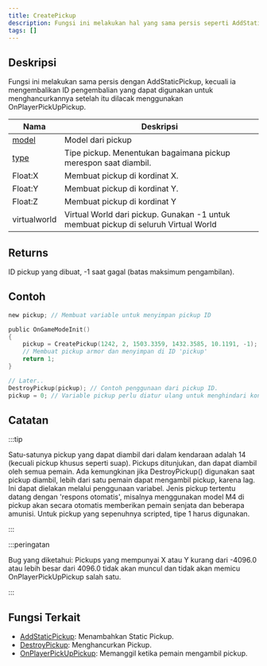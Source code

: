 ```yaml
---
title: CreatePickup
description: Fungsi ini melakukan hal yang sama persis seperti AddStaticPickup, kecuali ia mengembalikan ID pengambilan yang dapat digunakan untuk menghancurkannya setelah itu dan dilacak menggunakan OnPlayerPickUpPickup.
tags: []
---
```


## Deskripsi

Fungsi ini melakukan sama persis dengan AddStaticPickup, kecuali ia mengembalikan ID pengembalian yang dapat digunakan untuk menghancurkannya setelah itu dilacak menggunakan OnPlayerPickUpPickup.

| Nama                                | Deskripsi                                                                       |
| ----------------------------------- | --------------------------------------------------------------------------------- |
| [model](../resources/pickupids)  | Model dari pickup                                                          |
| [type](../resources/pickuptypes) | Tipe pickup. Menentukan bagaimana pickup merespon saat diambil.               |
| Float:X                             | Membuat pickup di kordinat X.                                         |
| Float:Y                             | Membuat pickup di kordinat Y.                                         |
| Float:Z                             | Membuat pickup di kordinat Y                                         |
| virtualworld                        | Virtual World dari pickup. Gunakan -1 untuk membuat pickup di seluruh Virtual World |

## Returns

ID pickup yang dibuat, -1 saat gagal (batas maksimum pengambilan).

## Contoh

```c
new pickup; // Membuat variable untuk menyimpan pickup ID

public OnGameModeInit()
{
    pickup = CreatePickup(1242, 2, 1503.3359, 1432.3585, 10.1191, -1);
    // Membuat pickup armor dan menyimpan di ID 'pickup'
    return 1;
}

// Later..
DestroyPickup(pickup); // Contoh penggunaan dari pickup ID.
pickup = 0; // Variable pickup perlu diatur ulang untuk menghindari konflik kedepannya.
```

## Catatan

:::tip

Satu-satunya pickup yang dapat diambil dari dalam kendaraan adalah 14 (kecuali pickup khusus seperti suap). Pickups ditunjukan, dan dapat diambil oleh semua pemain. Ada kemungkinan jika DestroyPickup() digunakan saat pickup diambil, lebih dari satu pemain dapat mengambil pickup, karena lag. Ini dapat dielakan melalui penggunaan variabel. Jenis pickup tertentu datang dengan 'respons otomatis', misalnya menggunakan model M4 di pickup akan secara otomatis memberikan pemain senjata dan beberapa amunisi. Untuk pickup yang sepenuhnya scripted, tipe 1 harus digunakan.

:::

:::peringatan

Bug yang diketahui: Pickups yang mempunyai X atau Y kurang dari -4096.0 atau lebih besar dari  4096.0 tidak akan muncul dan tidak akan memicu OnPlayerPickUpPickup salah satu.

:::

## Fungsi Terkait

- [AddStaticPickup](AddStaticPickup): Menambahkan Static Pickup.
- [DestroyPickup](DestroyPickup): Menghancurkan Pickup.
- [OnPlayerPickUpPickup](../callbacks/OnPlayerPickUpPickup): Memanggil ketika pemain mengambil pickup.